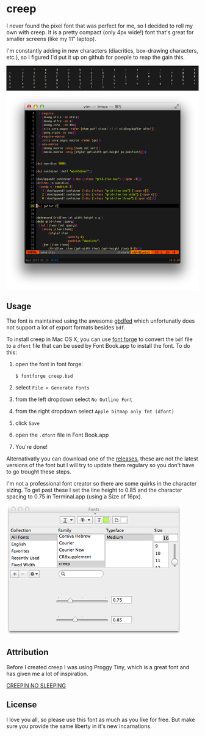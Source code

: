 creep
=====

I never found the pixel font that was perfect for me, so I decided to roll
my own with creep.  It is a pretty compact (only 4px wide!) font that's great
for smaller screens (like my 11" laptop).

I'm constantly adding in new characters (diacritics, box-drawing characters, etc.),
so I figured I'd put it up on github for poeple to reap the gain this.

![screenshot1](screen.png  "screenshot of the ASCII characters")
![screenshot2](screen2.png "in the wild example")

## Usage
The font is maintained using the awesome [gbdfed](http://sofia.nmsu.edu/~mleisher/Software/gbdfed/) 
which unfortunatly does not support a lot of export formats besides `bdf`.

To install creep in Mac OS X, you can use [font forge](http://fontforge.org/) to convert the `bdf`
file to a `dfont` file that can be used by Font Book.app to install the font.  To do this:

1. open the font in font forge:

   ```shell
   $ fontforge creep.bsd
   ```
2. select `File > Generate Fonts`
3. from the left dropdown select `No Outline Font`
4. from the right dropdown select `Apple bitmap only fnt (dfont)`
5. click `Save`
6. open the `.dfont` file in Font Book.app
7. You're done!

Alternativatly you can download one of the [releases](https://github.com/romeovs/creep/releases),
these are not the latest versions of the font but I will try to update them regulary so you don't
have to go trought these steps.

I'm not a professional font creator so there are some quirks in the character
sizing.  To get past these I set the line height to 0.85 and the character spacing
to 0.75 in Terminal.app (using a Size of 16px).

![terminal](info.png "Terminal.app settings")

## Attribution
Before I created creep I was using Proggy Tiny, which is a great font
and has given me a lot of inspiration.

[CREEPIN NO SLEEPING](https://soundcloud.com/youngmustard/creepin-no-sleepin)

## License
I love you all, so please use this font as much as you like for free.  But make sure you provide the
same liberty in it's new incarnations.

